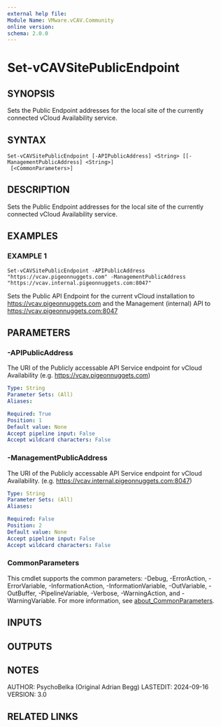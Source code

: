 ```yaml
---
external help file:
Module Name: VMware.vCAV.Community
online version:
schema: 2.0.0
---
```


# Set-vCAVSitePublicEndpoint

## SYNOPSIS
Sets the Public Endpoint addresses for the local site of the currently connected vCloud Availability service.

## SYNTAX

```
Set-vCAVSitePublicEndpoint [-APIPublicAddress] <String> [[-ManagementPublicAddress] <String>]
 [<CommonParameters>]
```

## DESCRIPTION
Sets the Public Endpoint addresses for the local site of the currently connected vCloud Availability service.

## EXAMPLES

### EXAMPLE 1
```
Set-vCAVSitePublicEndpoint -APIPublicAddress "https://vcav.pigeonnuggets.com" -ManagementPublicAddress "https://vcav.internal.pigeonnuggets.com:8047"
```

Sets the Public API Endpoint for the current vCloud installation to https://vcav.pigeonnuggets.com and the Management (internal) API to https://vcav.pigeonnuggets.com:8047

## PARAMETERS

### -APIPublicAddress
The URI of the Publicly accessable API Service endpoint for vCloud Availability (e.g.
https://vcav.pigeonnuggets.com)

```yaml
Type: String
Parameter Sets: (All)
Aliases:

Required: True
Position: 1
Default value: None
Accept pipeline input: False
Accept wildcard characters: False
```

### -ManagementPublicAddress
The URI of the Publicly accessable API Service endpoint for vCloud Availability.
(e.g.
https://vcav.internal.pigeonnuggets.com:8047)

```yaml
Type: String
Parameter Sets: (All)
Aliases:

Required: False
Position: 2
Default value: None
Accept pipeline input: False
Accept wildcard characters: False
```

### CommonParameters
This cmdlet supports the common parameters: -Debug, -ErrorAction, -ErrorVariable, -InformationAction, -InformationVariable, -OutVariable, -OutBuffer, -PipelineVariable, -Verbose, -WarningAction, and -WarningVariable. For more information, see [about_CommonParameters](http://go.microsoft.com/fwlink/?LinkID=113216).

## INPUTS

## OUTPUTS

## NOTES
AUTHOR: PsychoBelka (Original Adrian Begg)
LASTEDIT: 2024-09-16
VERSION: 3.0

## RELATED LINKS
